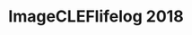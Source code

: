 ---
title: 'ImageCLEFlifelog 2018'
desc: 'ImageCLEFlifelog 2018 is a challenge targeting specific problems within lifelogging.'
link: https://www.imageclef.org/2018/lifelog
---